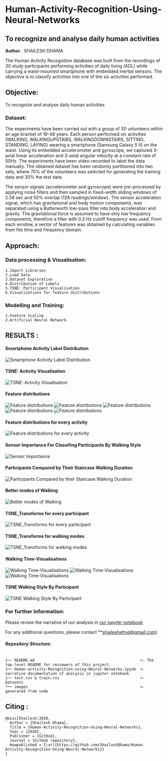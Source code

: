 # Human-Activity-Recognition-Using-Neural-Networks
## To recognize and analyse daily human activities

**Author** : SHAILESH DHAMA

The Human Activity Recognition database was built from the recordings of 30 study participants performing activities of daily living (ADL) while carrying a waist-mounted smartphone with embedded inertial sensors. The objective is to classify activities into one of the six activities performed.

## Objective:

To recognize and analyse daily human activities

### Dataset:

The experiments have been carried out with a group of 30 volunteers within an age bracket of 19-48 years. Each person performed six activities (WALKING, WALKINGUPSTAIRS, WALKINGDOWNSTAIRS, SITTING, STANDING, LAYING) wearing a smartphone (Samsung Galaxy S II) on the waist. Using its embedded accelerometer and gyroscope, we captured 3-axial linear acceleration and 3-axial angular velocity at a constant rate of 50Hz. The experiments have been video-recorded to label the data manually. The obtained dataset has been randomly partitioned into two sets, where 70% of the volunteers was selected for generating the training data and 30% the test data.

The sensor signals (accelerometer and gyroscope) were pre-processed by applying noise filters and then sampled in fixed-width sliding windows of 2.56 sec and 50% overlap (128 readings/window). The sensor acceleration signal, which has gravitational and body motion components, was separated using a Butterworth low-pass filter into body acceleration and gravity. The gravitational force is assumed to have only low frequency components, therefore a filter with 0.3 Hz cutoff frequency was used. From each window, a vector of features was obtained by calculating variables from the time and frequency domain.
    
## Approach:

### Data processing & Visualisation:

    1.Import Libraries
    2.Load Data
    3.Dataset Exploration
    4.Distribution of Labels
    5.TSNE: Participant Visualisation
    6.Visualizations for feature distributions

### Modelling and Training:

    1.Feature Scaling
    2.Artificial Neural Network.
           
## RESULTS :

#### Smartphone Activity Label Distribution
![Smartphone Activity Label Distribution](./HUMAN_1.png)

#### TSNE: Activity Visualisation
![TSNE: Activity Visualisation](./HUMAN_2.png)

#### Feature distributions
![Feature distributions](./HUMAN_3.png)
![Feature distributions](./HUMAN_4.png)
![Feature distributions](./HUMAN_5.png)
![Feature distributions](./HUMAN_6.png)
![Feature distributions](./HUMAN_7.png)

#### Feature distributions for every activity
![Feature distributions for every activity](./HUMAN_12.png)

#### Sensor Importance For Classifing Participants By Walking Style
![Sensor Importance](./HUMAN_13.png)

#### Participants Compared by Their Staircase Walking Duration
![Participants Compared by their Staircase Walking Duration](./HUMAN_14.png)

#### Better modes of Walking
![Better modes of Walking](./HUMAN_15.png)

#### TSNE_Transforms for every participant
![TSNE_Transforms for every participant](./HUMAN_17.png)

#### TSNE_Transforms for walking modes
![TSNE_Transforms for walking modes](./HUMAN_19.png)

#### Walking Time-Visualisations
![Walking Time-Visualisations](./HUMAN_20.png)
![Walking Time-Visualisations](./HUMAN_21.png)
![Walking Time-Visualisations](./HUMAN_22.png)

#### TSNE Walking Style By Participant
![TSNE Walking Style By Participant](./HUMAN_23.png)

### For further information:

Please review the narrative of our analysis in [our jupyter notebook](./Human-activity-Recognition-using-Neural-Networks.ipynb)

For any additional questions, please contact **shaileshettyd@gmail.com)

##### Repository Structure:

```

├── README.md                                               <- The top-level README for reviewers of this project.
├── Human-activity-Recognition-using-Neural-Networks.ipynb  <- narrative documentation of analysis in jupyter notebook
├── test.csv & train.csv                                    <- Datasets
└── images                                                  <- generated from code

```
## Citing :

```
@misc{Shailesh:2020,
  Author = {Shailesh Dhama},
  Title = {Human-Activity-Recognition-Using-Neural-Networks},
  Year = {2020},
  Publisher = {GitHub},
  Journal = {GitHub repository},
  Howpublished = {\url{https://github.com/ShaileshDhama/Human-Activity-Recognition-Using-Neural-Networks}}
}
```
